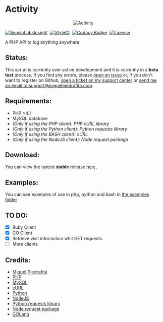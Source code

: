 # Activity

<p align="center">

  <img src="http://i.imgur.com/IwbWKJn.png" alt="Activity">
</p>

[![SensioLabsInsight](http://i.imgur.com/zS1IVWU.png)](https://insight.sensiolabs.com/projects/532e42dd-402e-4605-b8a8-5e5dc8fe6dc2)  [![StyleCI](https://styleci.io/repos/74149532/shield)](https://styleci.io/repos/74149532)  [![Codacy Badge](https://api.codacy.com/project/badge/Grade/9b9322d8623b4ac281679e0b7dbaffa5)](https://www.codacy.com/app/m1guelpiedrafita/Activity?utm_source=github.com&amp;utm_medium=referral&amp;utm_content=m1guelpf/Activity&amp;utm_campaign=Badge_Grade)  [![License](https://img.shields.io/github/license/m1guelpf/Activity.svg)](LICENSE)

A PHP API to log anything anywhere

## Status:
This script is currently over active development and it is currently in a **beta test** process. If you find any errors, please [open an issue](https://github.com/m1guelpf/Activity/issues/new) or, if you don't want to register on Github, [open a ticket on my support center](https://support.miguelpiedrafita.com) or [send me an email to support@miguelpiedrafita.com](malito:support@miguelpiedrafita.com).

## Requirements:
* PHP >4.1
* MySQL database
* *(Only if using the PHP client): PHP cURL library*
* *(Only if using the Python client): Python requests library*
* *(Only if using the BASH client): cURL*
* *(Only if using the NodeJS client): Node request package*

## Download:
You can view the lastest **stable** release [here](https://github.com/m1guelpf/Activity/releases/latest).

## Examples:
You can see examples of use in php, python and bash in [the examples folder](https://github.com/m1guelpf/Activity/blob/master/examples/)

## TO DO:
* [x] Ruby Client
* [x] GO Client
* [x] Retrieve visit information whit GET requests.
* [ ] More clients

## Credits:
* [Miguel Piedrafita](https://projects.miguelpiedrafita.com)
* [PHP](https://php.net)
* [MySQL](https://mysql.com)
* [cURL](https://curl.haxx.se/)
* [Python](https://www.python.org/)
* [NodeJS](https://nodejs.org/)
* [Python requests library](https://github.com/kennethreitz/requests#requests-http-for-humans)
* [Node request package](https://github.com/request/request#request---simplified-http-client)
* [GOLang](https://golang.org/)
